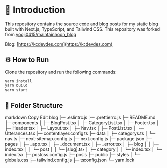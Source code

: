 # 🥳 Introduction

This repository contains the source code and blog posts for my static blog built with Next.js, TypeScript, and Tailwind CSS. This repository was forked from [yooji0415/maintainhoon_blog](https://github.com/yooji0415/maintainhoon_blog)

Blog: [https://kcdevdes.com](https://kcdevdes.com)

## ⚙️ How to Run

Clone the repository and run the following commands:

```bash
yarn install
yarn build
yarn start
```

## 📂 Folder Structure

markdown
Copy
Edit
blog
├─ .eslintrc.js
├─ .prettierrc.js
├─ README.md
├─ components
│ ├─ BlogPost.tsx
│ ├─ CategoryList.tsx
│ ├─ Footer.tsx
│ ├─ Header.tsx
│ ├─ Layout.tsx
│ ├─ Nav.tsx
│ ├─ PostList.tsx
│ └─ Utterances.tsx
├─ contentlayer.config.ts
├─ data
│ ├─ categorys.ts
│ └─ nav.ts
├─ next-sitemap.config.js
├─ next.config.js
├─ package.json
├─ pages
│ ├─ \_app.tsx
│ ├─ \_document.tsx
│ ├─ \_error.tsx
│ ├─ blog
│ │ ├─ index.tsx
│ │ └─ post
│ │ └─ [slug].tsx
│ ├─ category
│ │ └─ index.tsx
│ └─ index.tsx
├─ postcss.config.js
├─ posts
├─ public
├─ styles
│ └─ globals.css
├─ tailwind.config.js
├─ tsconfig.json
└─ yarn.lock
